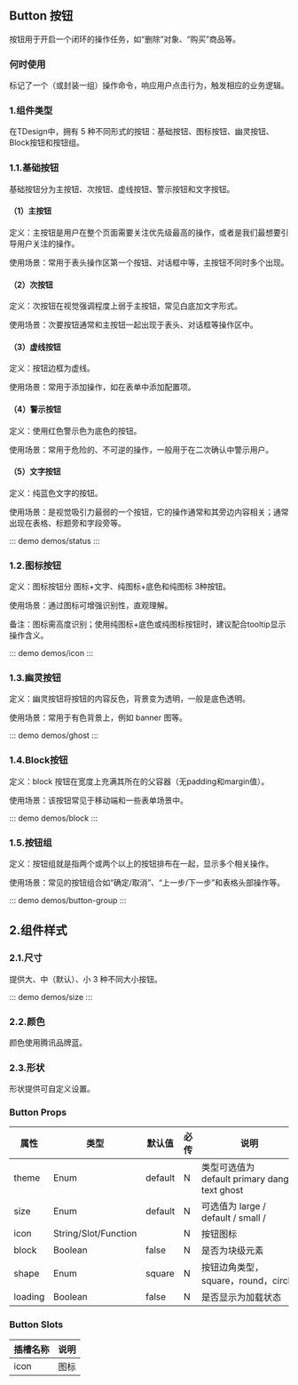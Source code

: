 ## Button 按钮

按钮用于开启一个闭环的操作任务，如“删除”对象、“购买”商品等。

### 何时使用
标记了一个（或封装一组）操作命令，响应用户点击行为，触发相应的业务逻辑。

### 1.组件类型
在TDesign中，拥有 5 种不同形式的按钮：基础按钮、图标按钮、幽灵按钮、Block按钮和按钮组。

### 1.1.基础按钮
基础按钮分为主按钮、次按钮、虚线按钮、警示按钮和文字按钮。

#### （1）主按钮
定义：主按钮是用户在整个页面需要关注优先级最高的操作，或者是我们最想要引导用户关注的操作。

使用场景：常用于表头操作区第一个按钮、对话框中等，主按钮不同时多个出现。

#### （2）次按钮
定义：次按钮在视觉强调程度上弱于主按钮，常见白底加文字形式。

使用场景：次要按钮通常和主按钮一起出现于表头、对话框等操作区中。

#### （3）虚线按钮
定义：按钮边框为虚线。

使用场景：常用于添加操作，如在表单中添加配置项。

#### （4）警示按钮
定义：使用红色警示色为底色的按钮。

使用场景：常用于危险的、不可逆的操作，一般用于在二次确认中警示用户。

#### （5）文字按钮
定义：纯蓝色文字的按钮。

使用场景：是视觉吸引力最弱的一个按钮，它的操作通常和其旁边内容相关；通常出现在表格、标题旁和字段旁等。

::: demo demos/status
:::

### 1.2.图标按钮
定义：图标按钮分 图标+文字、纯图标+底色和纯图标 3种按钮。

使用场景：通过图标可增强识别性，直观理解。

备注：图标需高度识别；使用纯图标+底色或纯图标按钮时，建议配合tooltip显示操作含义。

::: demo demos/icon 
:::

### 1.3.幽灵按钮
定义：幽灵按钮将按钮的内容反色，背景变为透明，一般是底色透明。

使用场景：常用于有色背景上，例如 banner 图等。

::: demo demos/ghost
:::

### 1.4.Block按钮
定义：block 按钮在宽度上充满其所在的父容器（无padding和margin值）。

使用场景：该按钮常见于移动端和一些表单场景中。

::: demo demos/block
:::

### 1.5.按钮组
定义：按钮组就是指两个或两个以上的按钮排布在一起，显示多个相关操作。

使用场景：常见的按钮组合如“确定/取消”、“上一步/下一步”和表格头部操作等。

::: demo demos/button-group
:::

## 2.组件样式

### 2.1.尺寸
提供大、中（默认）、小 3 种不同大小按钮。

::: demo demos/size
:::

### 2.2.颜色
颜色使用腾讯品牌蓝。

### 2.3.形状
形状提供可自定义设置。

### Button Props
| 属性 | 类型 | 默认值 | 必传 | 说明 |
|-----|-----|-----|-----|-----|
|theme|Enum|default|N|类型可选值为default primary danger text ghost|
|size|Enum|default|N|可选值为 large / default / small /  |
|icon|String/Slot/Function| |N|按钮图标 |
|block|Boolean|false|N|是否为块级元素|
|shape|Enum|square|N|按钮边角类型，square，round，circle|
|loading|Boolean|false|N|是否显示为加载状态|

### Button Slots
| 插槽名称| 说明 |
|-----|-----|
| icon | 图标 |
